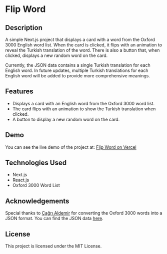 # Flip Word

## Description

A simple Next.js project that displays a card with a word from the Oxford 3000 English word list. When the card is clicked, it flips with an animation to reveal the Turkish translation of the word. There is also a button that, when clicked, displays a new random word on the card.

Currently, the JSON data contains a single Turkish translation for each English word. In future updates, multiple Turkish translations for each English word will be added to provide more comprehensive meanings.

## Features

- Displays a card with an English word from the Oxford 3000 word list.
- The card flips with an animation to show the Turkish translation when clicked.
- A button to display a new random word on the card.

## Demo

You can see the live demo of the project at: [Flip Word on Vercel](https://flip-word.vercel.app/)

## Technologies Used

- Next.js
- React.js
- Oxford 3000 Word List

## Acknowledgements

Special thanks to [Çağrı Aldemir](https://github.com/CagriAldemir) for converting the Oxford 3000 words into a JSON format. You can find the JSON data [here](https://gist.github.com/CagriAldemir/b5313cc134c07dc9c41951999252231b).

## License

This project is licensed under the MIT License.
